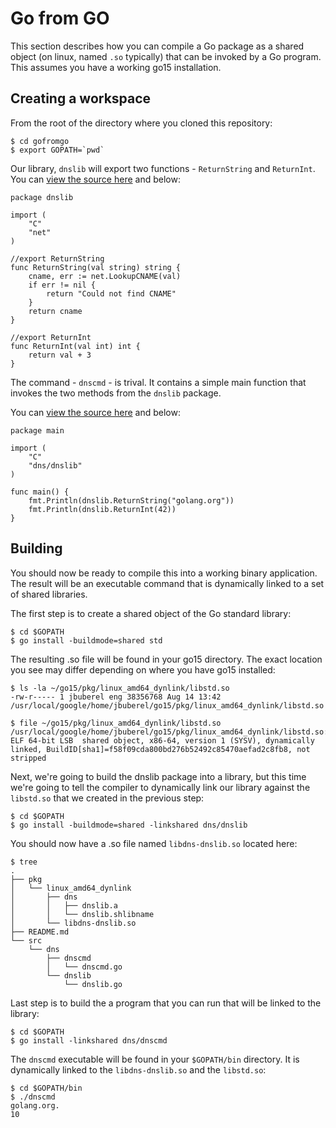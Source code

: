 # Go from GO

This section describes how you can compile a Go package as a shared object
(on linux, named `.so` typically) that can be invoked by a Go program. This
assumes you have a working go15 installation.

## Creating a workspace

From the root of the directory where you cloned this repository:

```
$ cd gofromgo
$ export GOPATH=`pwd`
```

Our library, `dnslib` will export two functions - `ReturnString` and `ReturnInt`. You can [view the source here](./src/dns/dnslib/dnslib.go) and below:

```
package dnslib

import (
    "C"
    "net"
)

//export ReturnString
func ReturnString(val string) string {
    cname, err := net.LookupCNAME(val)
    if err != nil {
        return "Could not find CNAME"
    }
    return cname
}

//export ReturnInt
func ReturnInt(val int) int {
    return val + 3
}
```

The command - `dnscmd` - is trival. It contains a simple main function that invokes the two methods from the `dnslib` package.

You can [view the source here](./src/dns/dnscmd/dnscmd.go) and below:

```
package main

import (
    "C"
    "dns/dnslib"
)

func main() {
    fmt.Println(dnslib.ReturnString("golang.org"))
    fmt.Println(dnslib.ReturnInt(42))
}
```

## Building

You should now be ready to compile this into a working binary application.
The result will be an executable command that is dynamically linked to a
set of shared libraries. 

The first step is to create a shared object of the Go standard library:

```
$ cd $GOPATH
$ go install -buildmode=shared std
```

The resulting .so file will be found in your go15 directory. The exact location you see may differ depending on where you have go15 installed:

```
$ ls -la ~/go15/pkg/linux_amd64_dynlink/libstd.so 
-rw-r----- 1 jbuberel eng 38356768 Aug 14 13:42 /usr/local/google/home/jbuberel/go15/pkg/linux_amd64_dynlink/libstd.so

$ file ~/go15/pkg/linux_amd64_dynlink/libstd.so 
/usr/local/google/home/jbuberel/go15/pkg/linux_amd64_dynlink/libstd.so: ELF 64-bit LSB  shared object, x86-64, version 1 (SYSV), dynamically linked, BuildID[sha1]=f58f09cda800bd276b52492c85470aefad2c8fb8, not stripped
```

Next, we're going to build the dnslib package into a library, but this time we're going to tell the compiler to dynamically link our library against the `libstd.so` that we created in the previous step:

```
$ cd $GOPATH
$ go install -buildmode=shared -linkshared dns/dnslib
```

You should now have a .so file named `libdns-dnslib.so` located here:

```
$ tree 
.
├── pkg
│   └── linux_amd64_dynlink
│       ├── dns
│       │   ├── dnslib.a
│       │   └── dnslib.shlibname
│       └── libdns-dnslib.so
├── README.md
└── src
    └── dns
        ├── dnscmd
        │   └── dnscmd.go
        └── dnslib
            └── dnslib.go

```

Last step is to build the a program that you can run that will be
linked to the library:

```
$ cd $GOPATH
$ go install -linkshared dns/dnscmd
```

The `dnscmd` executable will be found in your `$GOPATH/bin` directory. It is
dynamically linked to the `libdns-dnslib.so` and the `libstd.so`:

```
$ cd $GOPATH/bin
$ ./dnscmd
golang.org.
10
```
